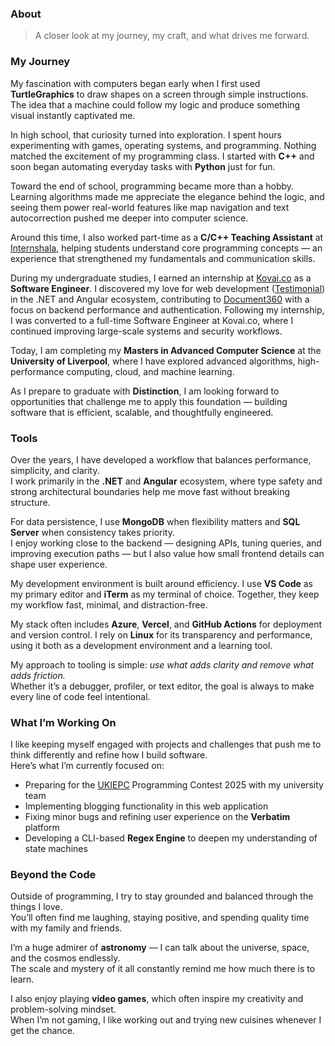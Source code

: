 ### About

> A closer look at my journey, my craft, and what drives me forward.

### My Journey

My fascination with computers began early when I first used **TurtleGraphics** to draw shapes on a screen through simple instructions. The idea that a machine could follow my logic and produce something visual instantly captivated me.

In high school, that curiosity turned into exploration. I spent hours experimenting with games, operating systems, and programming. Nothing matched the excitement of my programming class. I started with **C++** and soon began automating everyday tasks with **Python** just for fun.

Toward the end of school, programming became more than a hobby. Learning algorithms made me appreciate the elegance behind the logic, and seeing them power real-world features like map navigation and text autocorrection pushed me deeper into computer science.

Around this time, I also worked part-time as a **C/C++ Teaching Assistant** at [Internshala](https://internshala.com/), helping students understand core programming concepts — an experience that strengthened my fundamentals and communication skills.

During my undergraduate studies, I earned an internship at [Kovai.co](https://www.kovai.co/) as a **Software Engineer**. I discovered my love for web development ([Testimonial](https://www.kovai.co/blog/making-software-grads-industry-ready/)) in the .NET and Angular ecosystem, contributing to [Document360](https://document360.com/) with a focus on backend performance and authentication. Following my internship, I was converted to a full-time Software Engineer at Kovai.co, where I continued improving large-scale systems and security workflows.

Today, I am completing my **Masters in Advanced Computer Science** at the **University of Liverpool**, where I have explored advanced algorithms, high-performance computing, cloud, and machine learning.

As I prepare to graduate with **Distinction**, I am looking forward to opportunities that challenge me to apply this foundation — building software that is efficient, scalable, and thoughtfully engineered.

### Tools

Over the years, I have developed a workflow that balances performance, simplicity, and clarity.  
I work primarily in the **.NET** and **Angular** ecosystem, where type safety and strong architectural boundaries help me move fast without breaking structure.

For data persistence, I use **MongoDB** when flexibility matters and **SQL Server** when consistency takes priority.  
I enjoy working close to the backend — designing APIs, tuning queries, and improving execution paths — but I also value how small frontend details can shape user experience.

My development environment is built around efficiency. I use **VS Code** as my primary editor and **iTerm** as my terminal of choice. Together, they keep my workflow fast, minimal, and distraction-free.

My stack often includes **Azure**, **Vercel**, and **GitHub Actions** for deployment and version control. I rely on **Linux** for its transparency and performance, using it both as a development environment and a learning tool.

My approach to tooling is simple: *use what adds clarity and remove what adds friction.*  
Whether it’s a debugger, profiler, or text editor, the goal is always to make every line of code feel intentional.

### What I’m Working On

I like keeping myself engaged with projects and challenges that push me to think differently and refine how I build software.  
Here’s what I’m currently focused on:

- Preparing for the [UKIEPC](https://ukiepc.info/) Programming Contest 2025 with my university team  
- Implementing blogging functionality in this web application  
- Fixing minor bugs and refining user experience on the **Verbatim** platform  
- Developing a CLI-based **Regex Engine** to deepen my understanding of state machines  

### Beyond the Code

Outside of programming, I try to stay grounded and balanced through the things I love.  
You’ll often find me laughing, staying positive, and spending quality time with my family and friends.

I’m a huge admirer of **astronomy** — I can talk about the universe, space, and the cosmos endlessly.  
The scale and mystery of it all constantly remind me how much there is to learn.

I also enjoy playing **video games**, which often inspire my creativity and problem-solving mindset.  
When I’m not gaming, I like working out and trying new cuisines whenever I get the chance.